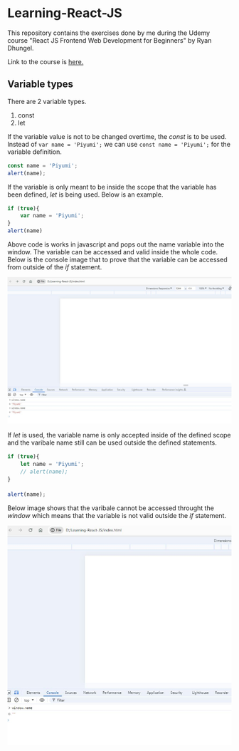 # Learning-React-JS

This repository contains the exercises done by me during the Udemy course "React JS Frontend Web Development for Beginners" by Ryan Dhungel. 

Link to the course is [here.](https://www.udemy.com/share/101rkI3@zMJhoBQX62DEpDKqhDh4Nq8DCl1wR1sLTXoIBZfNaJEtlFf0DKuzaPrA6jxET6DPOA==/)

## Variable types

There are 2 variable types.
1. const
2. let

If the variable value is not to be changed overtime, the _const_ is to be used. Instead of `var name = 'Piyumi';` we can use `const name = 'Piyumi';` for the variable definition. 

```js
const name = 'Piyumi';
alert(name);
```

If the variable is only meant to be inside the scope that the variable has been defined, _let_ is being used. Below is an example. 

```js
if (true){
    var name = 'Piyumi';
}
alert(name)
```
Above code is works in javascript and pops out the name variable into the window. The variable can be accessed and valid inside the whole code. Below is the console image that to prove that the variable can be accessed from outside of the _if_ statement. 

![var variable inside 'if'](./images/1.JPG)

If _let_ is used, the variable name is only accepted inside of the defined scope and the varibale name still can be used outside the defined statements. 

```js
if (true){
    let name = 'Piyumi';
    // alert(name);
}

alert(name);
```

Below image shows that the varibale cannot be accessed throught the _window_ which means that the variable is not valid outside the _if_ statement. 

![let variable inside 'if'](.\images\2.JPG)